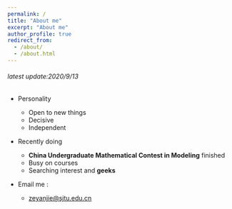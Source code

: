 ```yaml
---
permalink: /
title: "About me"
excerpt: "About me"
author_profile: true
redirect_from: 
  - /about/
  - /about.html
---
```


###### latest update:2020/9/13
- Personality
  - Open to new things
  - Decisive
  - Independent

- Recently doing
  - **China Undergraduate Mathematical Contest in Modeling** finished
  - Busy on courses
  - Searching interest and **geeks**
  
- Email me : 
  - zeyanjie@sjtu.edu.cn
  


